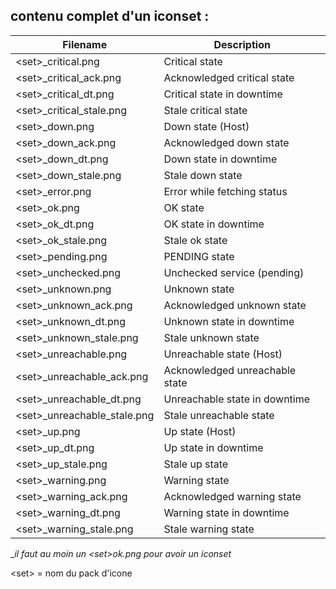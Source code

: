 ## contenu complet d'un iconset :

   Filename | Description
   ---------|----------
\<set>_critical.png	         |   Critical state
\<set>_critical_ack.png      |	 Acknowledged critical state
\<set>_critical_dt.png	     |   Critical state in downtime
\<set>_critical_stale.png    |   Stale critical state
\<set>_down.png	             |   Down state (Host)
\<set>_down_ack.png	         |   Acknowledged down state
\<set>_down_dt.png           |	Down state in downtime
\<set>_down_stale.png	       |  Stale down state
\<set>_error.png	           |  Error while fetching status
\<set>_ok.png	               |  OK state
\<set>_ok_dt.png	           |  OK state in downtime
\<set>_ok_stale.png	         |  Stale ok state
\<set>_pending.png	         |  PENDING state
\<set>_unchecked.png	       |  Unchecked service (pending)
\<set>_unknown.png	         |  Unknown state
\<set>_unknown_ack.png	     |  Acknowledged unknown state
\<set>_unknown_dt.png	       |  Unknown state in downtime
\<set>_unknown_stale.png	   |  Stale unknown state
\<set>_unreachable.png	     |  Unreachable state (Host)
\<set>_unreachable_ack.png   |	Acknowledged unreachable state
\<set>_unreachable_dt.png    |	Unreachable state in downtime
\<set>_unreachable_stale.png |	Stale unreachable state
\<set>_up.png	               |  Up state (Host)
\<set>_up_dt.png	           |  Up state in downtime
\<set>_up_stale.png	         |  Stale up state
\<set>_warning.png	         |  Warning state
\<set>_warning_ack.png	     |  Acknowledged warning state
\<set>_warning_dt.png	       |  Warning state in downtime
\<set>_warning_stale.png	   |  Stale warning state


__il faut au moin un \<set>_ok.png pour avoir un iconset__


\<set> = nom du pack d'icone

